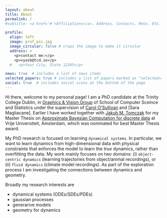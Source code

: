 ```yaml
---
layout: about
title: About
permalink: /
#subtitle: <a href='#'>Affiliations</a>. Address. Contacts. Moto. Etc.

profile:
  align: left
  image: prof_pic.jpg
  image_circular: false # crops the image to make it circular
  address: >
    <p>contact me:</p>
    <p>vyasb@tcd.ie</p>
  #   <p>Your City, State 12345</p>

news: true  # includes a list of news items
selected_papers: true # includes a list of papers marked as "selected={true}"
social: true  # includes social icons at the bottom of the page
---
```

Hi there, welcome to my personal page! I am a PhD candidate at the Trinity College Dublin, in [Graphics & Vision Group](https://gv2.scss.tcd.ie/) of School of Computer Sceince and Statistics under the supervision of [Carol O'Sullivan](https://www.tcd.ie/research/profiles/?profile=osullica) and [Sara Magliacane]. Earlier I have worked together with [Jakub M. Tomczak](https://jmtomczak.github.io/) for my Master Thesis on [Approximate Bayesian Computation for discrete data](https://www.mdpi.com/1099-4300/23/3/312) at Vrije Universiteit, Amsterdam, which was nominated for best Master Thesis award. 

My PhD research is focused on learning `dynamical systems`. In particular, we want to learn dynamics from high-dimensional data with physical constraints that enforces the model to learn the _true_ dynamics, rather than overfitting the data. My work mainly focuses on two domains: (i) `object-centric dynamics` (learning trajectories from object/animal recordings), or (ii) `fluid dynamics` (climate model recordings). As part of the exploration process I am investigating the connections between dynamics and geometry. 

Broadly my research interests are 

- dynamical systems (ODEs/SDEs/PDEs)
- gaussian processes
- generarive models 
- geometry for dynamics

<!-- Put your address / P.O. box / other info right below your picture. You can also disable any these elements by editing `profile` property of the YAML header of your `_pages/about.md`. Edit `_bibliography/papers.bib` and Jekyll will render your [publications page](/al-folio/publications/) automatically. -->

<!-- Link to your social media connections, too. This theme is set up to use [Font Awesome icons](http://fortawesome.github.io/Font-Awesome/) and [Academicons](https://jpswalsh.github.io/academicons/), like the ones below. Add your Facebook, Twitter, LinkedIn, Google Scholar, or just disable all of them. -->
